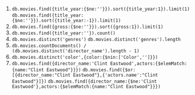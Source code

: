 1. `db.movies.find({title_year:{$ne:''}}).sort({title_year:1}).limit(1)`
   `db.movies.find({title_year:{$ne:''}}).sort({title_year:-1}).limit(1)`
2. `db.movies.find({gross:{$ne:''}}).sort({gross:1}).limit(1)`
3. `db.movies.find({title_year:''}).count()`
4. `db.movies.distinct('genres')`
   `db.movies.distinct('genres').length`
5. `db.movies.countDocuments() / (db.movies.distinct('director_name').length - 1)`
6. `db.movies.distinct('color',{color:{$nin:['Color','']}})`
7. `db.movies.find({director_name:'Clint Eastwood',actors:{$elemMatch:{name:"Clint Eastwood"}}})`
   `db.movies.find({$or:[{director_name:"Clint Eastwood"},{'actors.name':"Clint Eastwood"}]})`
   `db.movies.find({director_name:{$ne:'Clint Eastwood'},actors:{$elemMatch:{name:"Clint Eastwood"}}})`
